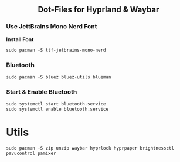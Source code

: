 <center> 
  <h2 align='center'>Dot-Files for Hyprland & Waybar</h2>
</center>


### Use JettBrains Mono Nerd Font
**Install Font**
```
sudo pacman -S ttf-jetbrains-mono-nerd
```

### Bluetooth
```
sudo pacman -S bluez bluez-utils blueman 
```
### Start & Enable Bluetooth
```
sudo systemctl start bluetooth.service 
sudo systemctl enable bluetooth.service
```
# Utils
```
sudo pacman -S zip unzip waybar hyprlock hyprpaper brightnessctl pavucontrol pamixer 
```
